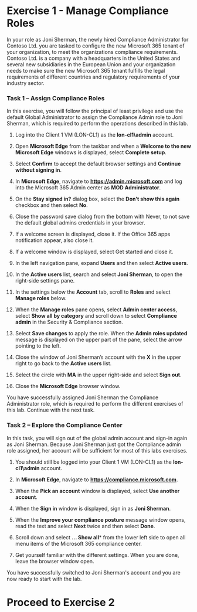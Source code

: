 # Exercise 1 - Manage Compliance Roles

In your role as Joni Sherman, the newly hired Compliance Administrator for Contoso Ltd. you are tasked to configure the new Microsoft 365 tenant of your organization, to meet the organizations compliance requirements. Contoso Ltd. is a company with a headquarters in the United States and several new subsidiaries in the European Union and your organization needs to make sure the new Microsoft 365 tenant fulfills the legal requirements of different countries and regulatory requirements of your industry sector.

### Task 1 – Assign Compliance Roles

In this exercise, you will follow the principal of least privilege and use the default Global Administrator to assign the Compliance Admin role to Joni Sherman, which is required to perform the operations described in this lab.

1.	Log into the Client 1 VM (LON-CL1) as the **lon-cl1\admin** account.

2.	Open **Microsoft Edge** from the taskbar and when a **Welcome to the new Microsoft Edge** windows is displayed, select **Complete setup**.

3. Select **Confirm** to accept the default browser settings and **Continue without signing in**.

4. In **Microsoft Edge**, navigate to **https://admin.microsoft.com** and log into the Microsoft 365 Admin center as **MOD Administrator**.

5. On the **Stay signed in?** dialog box, select the **Don’t show this again** checkbox and then select **No**.

6. Close the password save dialog from the bottom with Never, to not save the default global admins credentials in your browser.

7. If a welcome screen is displayed, close it. If the Office 365 apps notification appear, also close it.

8. If a welcome window is displayed, select Get started and close it.

9. In the left navigation pane, expand **Users** and then select **Active users**.

10. In the **Active users** list, search and select **Joni Sherman**, to open the right-side settings pane.

11.	In the settings below the **Account** tab, scroll to **Roles** and select **Manage roles** below.

12.	When the **Manage roles** pane opens, select **Admin center access**, select **Show all by category** and scroll down to select **Compliance admin** in the Security & Compliance section.

13.	Select **Save changes** to apply the role. When the **Admin roles updated** message is displayed on the upper part of the pane, select the arrow pointing to the left.

14.	Close the window of Joni Sherman’s account with the **X** in the upper right to go back to the **Active users** list.

15. Select the circle with **MA** in the upper right-side and select **Sign out**.

16. Close the **Microsoft Edge** browser window.

You have successfully assigned Joni Sherman the Compliance Administrator role, which is required to perform the different exercises of this lab. Continue with the next task.

### Task 2 – Explore the Compliance Center

In this task, you will sign out of the global admin account and sign-in again as Joni Sherman. Because Joni Sherman just got the Compliance admin role assigned, her account will be sufficient for most of this labs exercises.

1. You should still be logged into your Client 1 VM (LON-CL1) as the **lon-cl1\admin** account. 

2. In **Microsoft Edge**, navigate to **https://compliance.microsoft.com**.

3. When the **Pick an account** window is displayed, select **Use another account**.

4. When the **Sign in** window is displayed, sign in as **Joni Sherman**.

5. When the **Improve your compliance posture** message window opens, read the text and select **Next** twice and then select **Done**.

6. Scroll down and select **... Show all*** from the lower left side to open all menu items of the Microsoft 365 compliance center.

7. Get yourself familiar with the different settings. When you are done, leave the browser window open.

You have successfully switched to Joni Sherman's account and you are now ready to start with the lab.

# Proceed to Exercise 2
